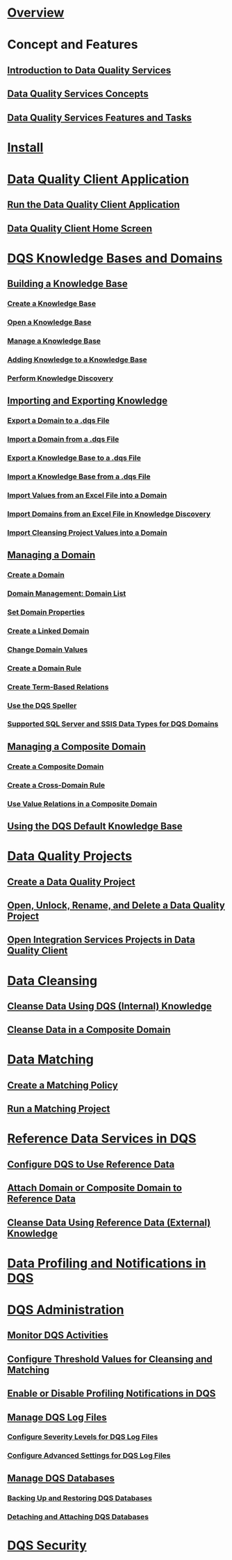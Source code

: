 # [Overview](data-quality-services.md)  
# Concept and Features
## [Introduction to Data Quality Services](introduction-to-data-quality-services.md)  
## [Data Quality Services Concepts](data-quality-services-concepts.md)  
## [Data Quality Services Features and Tasks](data-quality-services-features-and-tasks.md)  
# [Install](../data-quality-services/install-windows/install-data-quality-services.md)
# [Data Quality Client Application](data-quality-client-application.md)  
## [Run the Data Quality Client Application](run-the-data-quality-client-application.md)  
## [Data Quality Client Home Screen](data-quality-client-home-screen.md)  
# [DQS Knowledge Bases and Domains](dqs-knowledge-bases-and-domains.md)  
## [Building a Knowledge Base](building-a-knowledge-base.md)  
### [Create a Knowledge Base](create-a-knowledge-base.md)  
### [Open a Knowledge Base](open-a-knowledge-base.md)  
### [Manage a Knowledge Base](manage-a-knowledge-base.md)  
### [Adding Knowledge to a Knowledge Base](adding-knowledge-to-a-knowledge-base.md)  
### [Perform Knowledge Discovery](perform-knowledge-discovery.md)  
## [Importing and Exporting Knowledge](importing-and-exporting-knowledge.md)  
### [Export a Domain to a .dqs File](export-a-domain-to-a-dqs-file.md)  
### [Import a Domain from a .dqs File](import-a-domain-from-a-dqs-file.md)  
### [Export a Knowledge Base to a .dqs File](export-a-knowledge-base-to-a-dqs-file.md)  
### [Import a Knowledge Base from a .dqs File](import-a-knowledge-base-from-a-dqs-file.md)  
### [Import Values from an Excel File into a Domain](import-values-from-an-excel-file-into-a-domain.md)  
### [Import Domains from an Excel File in Knowledge Discovery](import-domains-from-an-excel-file-in-knowledge-discovery.md)  
### [Import Cleansing Project Values into a Domain](import-cleansing-project-values-into-a-domain.md)  
## [Managing a Domain](managing-a-domain.md)  
### [Create a Domain](create-a-domain.md)  
### [Domain Management: Domain List](domain-management-domain-list.md)  
### [Set Domain Properties](set-domain-properties.md)  
### [Create a Linked Domain](create-a-linked-domain.md)  
### [Change Domain Values](change-domain-values.md)  
### [Create a Domain Rule](create-a-domain-rule.md)  
### [Create Term-Based Relations](create-term-based-relations.md)  
### [Use the DQS Speller](use-the-dqs-speller.md)  
### [Supported SQL Server and SSIS Data Types for DQS Domains](supported-sql-server-and-ssis-data-types-for-dqs-domains.md)  
## [Managing a Composite Domain](managing-a-composite-domain.md)  
### [Create a Composite Domain](create-a-composite-domain.md)  
### [Create a Cross-Domain Rule](create-a-cross-domain-rule.md)  
### [Use Value Relations in a Composite Domain](use-value-relations-in-a-composite-domain.md)  
## [Using the DQS Default Knowledge Base](using-the-dqs-default-knowledge-base.md)  
# [Data Quality Projects](data-quality-projects-dqs.md)  
## [Create a Data Quality Project](create-a-data-quality-project.md)  
## [Open, Unlock, Rename, and Delete a Data Quality Project](open-unlock-rename-and-delete-a-data-quality-project.md)  
## [Open Integration Services Projects in Data Quality Client](open-integration-services-projects-in-data-quality-client.md)  
# [Data Cleansing](data-cleansing.md)  
## [Cleanse Data Using DQS (Internal) Knowledge](cleanse-data-using-dqs-internal-knowledge.md)  
## [Cleanse Data in a Composite Domain](cleanse-data-in-a-composite-domain.md)  
# [Data Matching](data-matching.md)  
## [Create a Matching Policy](create-a-matching-policy.md)  
## [Run a Matching Project](run-a-matching-project.md)  
# [Reference Data Services in DQS](reference-data-services-in-dqs.md)  
## [Configure DQS to Use Reference Data](configure-dqs-to-use-reference-data.md)  
## [Attach Domain or Composite Domain to Reference Data](attach-domain-or-composite-domain-to-reference-data.md)  
## [Cleanse Data Using Reference Data (External) Knowledge](cleanse-data-using-reference-data-external-knowledge.md)  
# [Data Profiling and Notifications in DQS](data-profiling-and-notifications-in-dqs.md)  
# [DQS Administration](dqs-administration.md)  
## [Monitor DQS Activities](monitor-dqs-activities.md)  
## [Configure Threshold Values for Cleansing and Matching](configure-threshold-values-for-cleansing-and-matching.md)  
## [Enable or Disable Profiling Notifications in DQS](enable-or-disable-profiling-notifications-in-dqs.md)  
## [Manage DQS Log Files](manage-dqs-log-files.md)  
### [Configure Severity Levels for DQS Log Files](configure-severity-levels-for-dqs-log-files.md)  
### [Configure Advanced Settings for DQS Log Files](configure-advanced-settings-for-dqs-log-files.md)  
## [Manage DQS Databases](manage-dqs-databases.md)  
### [Backing Up and Restoring DQS Databases](backing-up-and-restoring-dqs-databases.md)  
### [Detaching and Attaching DQS Databases](detaching-and-attaching-dqs-databases.md)  
# [DQS Security](dqs-security.md)  
